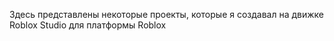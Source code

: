 Здесь представлены некоторые проекты, которые я создавал на движке Roblox Studio для платформы Roblox
